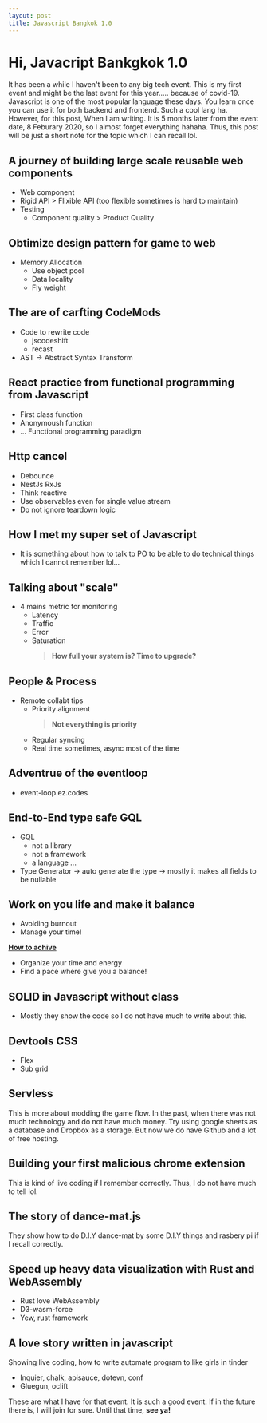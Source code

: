 ```yaml
---
layout: post
title: Javascript Bangkok 1.0
---
```


# Hi, Javacript Bankgkok 1.0

It has been a while I haven't been to any big tech event. This is my first event and might be the last event for this year..... because of covid-19. Javascript is one of the most popular language these days. You learn once you can use it for both backend and frontend. Such a cool lang ha. However, for this post, When I am writing. It is 5 months later from the event date, 8 Feburary 2020, so I almost forget everything hahaha. Thus, this post will be just a short note for the topic which I can recall lol.

## A journey of building large scale reusable web components

-   Web component
-   Rigid API > Flixible API (too flexible sometimes is hard to maintain)
-   Testing
    -   Component quality > Product Quality

## Obtimize design pattern for game to web

-   Memory Allocation
    -   Use object pool
    -   Data locality
    -   Fly weight

## The are of carfting CodeMods

-   Code to rewrite code
    -   jscodeshift
    -   recast
-   AST -> Abstract Syntax Transform

## React practice from functional programming from Javascript

-   First class function
-   Anonymoush function
-   ... Functional programming paradigm

## Http cancel

-   Debounce
-   NestJs RxJs
-   Think reactive
-   Use observables even for single value stream
-   Do not ignore teardown logic

## How I met my super set of Javascript

-   It is something about how to talk to PO to be able to do technical things which I cannot remember lol...

## Talking about "scale"

-   4 mains metric for monitoring
    -   Latency
    -   Traffic
    -   Error
    -   Saturation
        > **How full your system is? Time to upgrade?**

## People & Process

-   Remote collabt tips
    -   Priority alignment
        > **Not everything is priority**
    -   Regular syncing
    -   Real time sometimes, async most of the time

## Adventrue of the eventloop

-   event-loop.ez.codes

## End-to-End type safe GQL

-   GQL
    -   not a library
    -   not a framework
    -   a language ...
-   Type Generator -> auto generate the type -> mostly it makes all fields to be nullable

## Work on you life and make it balance

-   Avoiding burnout
-   Manage your time!

<ins>**How to achive**</ins>

-   Organize your time and energy
-   Find a pace where give you a balance!

## SOLID in Javascript without class

-   Mostly they show the code so I do not have much to write about this.

## Devtools CSS

-   Flex
-   Sub grid

## Servless

This is more about modding the game flow. In the past, when there was not much technology and do not have much money. Try using google sheets as a database and Dropbox as a storage. But now we do have Github and a lot of free hosting.

## Building your first malicious chrome extension

This is kind of live coding if I remember correctly. Thus, I do not have much to tell lol.

## The story of dance-mat.js

They show how to do D.I.Y dance-mat by some D.I.Y things and rasbery pi if I recall correctly.

## Speed up heavy data visualization with Rust and <br/> WebAssembly

-   Rust love WebAssembly
-   D3-wasm-force
-   Yew, rust framework

## A love story written in javascript

Showing live coding, how to write automate program to like girls in tinder

-   Inquier, chalk, apisauce, dotevn, conf
-   Gluegun, oclift

These are what I have for that event. It is such a good event. If in the future there is, I will join for sure. Until that time, **see ya!**

